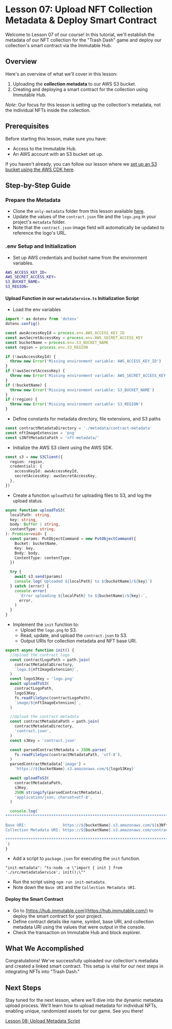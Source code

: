 # Lesson 07: Upload NFT Collection Metadata & Deploy Smart Contract

Welcome to Lesson 07 of our course! In this tutorial, we'll establish the metadata of our NFT collection for the "Trash Dash" game and deploy our collection's smart contract via the Immutable Hub.

## Overview

Here's an overview of what we'll cover in this lesson:
1. Uploading the **collection metadata** to our AWS S3 bucket.
2. Creating and deploying a smart contract for the collection using Immutable Hub.

*Note*: Our focus for this lesson is setting up the collection's metadata, not the individual NFTs inside the collection.

## Prerequisites
Before starting this lesson, make sure you have:
- Access to the Immutable Hub.
- An AWS account with an S3 bucket set up.

If you haven't already, you can follow our lesson where we [set up an S3 bucket using the AWS CDK here](../06-Creating-an-S3-Bucket-for-NFT-Metadata/README.md).

## Step-by-Step Guide

### Prepare the Metadata
- Clone the `only-metadata` folder from this lesson available [here](../07-Upload-Initial-Metadata-&-Create-Smart-Contract/only-metadata).
- Update the values of the `contract.json` file and the `logo.png` in your project's `metadata` folder.
- Note that the `contract.json` image field will automatically be updated to reference the logo's URL.

### .env Setup and Initialization
- Set up AWS credentials and bucket name from the environment variables.

```sh
AWS_ACCESS_KEY_ID=
AWS_SECRET_ACCESS_KEY=
S3_BUCKET_NAME=
S3_REGION=
```

#### Upload Function in our `metadataService.ts` Initialization Script 
- Load the env variables
```typescript
import * as dotenv from 'dotenv'
dotenv.config()

const awsAccessKeyId = process.env.AWS_ACCESS_KEY_ID
const awsSecretAccessKey = process.env.AWS_SECRET_ACCESS_KEY
const bucketName = process.env.S3_BUCKET_NAME
const region = process.env.S3_REGION

if (!awsAccessKeyId) {
  throw new Error('Missing environment variable: AWS_ACCESS_KEY_ID')
}
if (!awsSecretAccessKey) {
  throw new Error('Missing environment variable: AWS_SECRET_ACCESS_KEY')
}
if (!bucketName) {
  throw new Error('Missing environment variable: S3_BUCKET_NAME')
}
if (!region) {
  throw new Error('Missing environment variable: S3_REGION')
}
```
- Define constants for metadata directory, file extensions, and S3 paths
```typescript
const contractMetadataDirectory = './metadata/contract-metadata'
const nftImageExtension = 'png'
const s3NftMetadataPath = 'nft-metadata/'
```

- Initialize the AWS S3 client using the AWS SDK.
```typescript
const s3 = new S3Client({
  region: region,
  credentials: {
    accessKeyId: awsAccessKeyId,
    secretAccessKey: awsSecretAccessKey,
  },
})
```
- Create a function `uploadToS3` for uploading files to S3, and log the upload status.
```typescript
async function uploadToS3(
  localPath: string,
  key: string,
  body: Buffer | string,
  contentType: string,
): Promise<void> {
  const params: PutObjectCommand = new PutObjectCommand({
    Bucket: bucketName,
    Key: key,
    Body: body,
    ContentType: contentType,
  })

  try {
    await s3.send(params)
    console.log(`Uploaded ${localPath} to ${bucketName}/${key}`)
  } catch (error) {
    console.error(
      `Error uploading ${localPath} to ${bucketName}/${key}:`,
      error,
    )
  }
}
```
- Implement the `init` function to:
  - Upload the `logo.png` to S3.
  - Read, update, and upload the `contract.json` to S3.
  - Output URIs for collection metadata and NFT base URI.
```typescript
export async function init() {
  //Upload the contract logo
  const contractLogoPath = path.join(
    contractMetadataDirectory,
    `logo.${nftImageExtension}`,
  )
  const logoS3Key = 'logo.png'
  await uploadToS3(
    contractLogoPath,
    logoS3Key,
    fs.readFileSync(contractLogoPath),
    `image/${nftImageExtension}`,
  )

  //Upload the contract metadata
  const contractMetadataPath = path.join(
    contractMetadataDirectory,
    'contract.json',
  )
  const s3Key = 'contract.json'

  const parsedContractMetadata = JSON.parse(
    fs.readFileSync(contractMetadataPath, 'utf-8'),
  )
  parsedContractMetadata['image'] =
    `https://${bucketName}.s3.amazonaws.com/${logoS3Key}`

  await uploadToS3(
    contractMetadataPath,
    s3Key,
    JSON.stringify(parsedContractMetadata),
    'application/json; charset=utf-8',
  )

  console.log(`
******************************************************************************

Base URI:                https://${bucketName}.s3.amazonaws.com/${s3NftMetadataPath}
Collection Metadata URI: https://${bucketName}.s3.amazonaws.com/contract.json

******************************************************************************
`)
}
```
- Add a script to `package.json` for executing the `init` function.
```
"init-metadata": "ts-node -e \"import { init } from './src/metadataService'; init();\""
```
- Run the script using `npm run init-metadata`.
- Note down the `Base URI` and the `Collection Metadata URI`.

#### Deploy the Smart Contract
- Go to [https://hub.immutable.com](https://hub.immutable.com/) to deploy the smart contract for your project.
- Define contract details like name, symbol, base URI, and collection metadata URI using the values that were output in the console.
- Check the transaction on Immutable Hub and block explorer.

## What We Accomplished
Congratulations! We've successfully uploaded our collection's metadata and created a linked smart contract. This setup is vital for our next steps in integrating NFTs into "Trash Dash."

## Next Steps
Stay tuned for the next lesson, where we'll dive into the dynamic metadata upload process. We'll learn how to upload metadata for individual NFTs, enabling unique, randomized assets for our game. See you there!

[Lesson 08: Upload Metadata Script](../08-Dynamically-Upload-Metadata/README.md)
